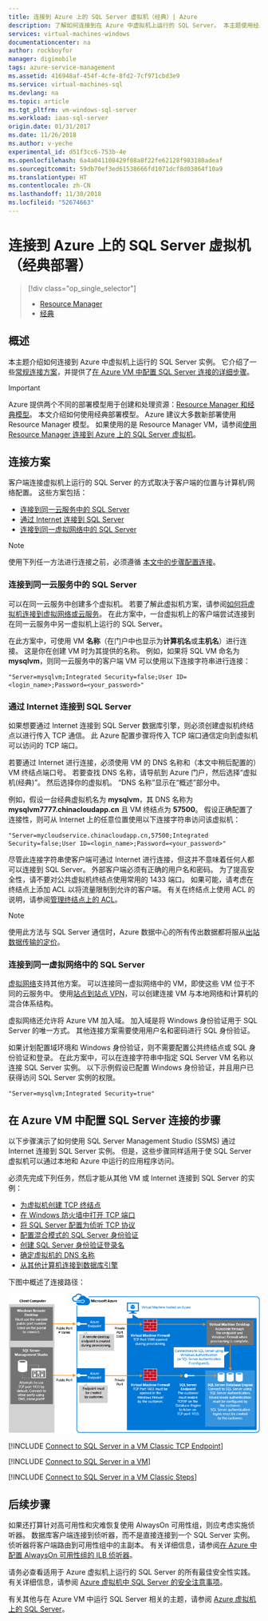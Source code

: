 ```yaml
---
title: 连接到 Azure 上的 SQL Server 虚拟机（经典）| Azure
description: 了解如何连接到在 Azure 中虚拟机上运行的 SQL Server。 本主题使用经典部署模型。 方案根据网络配置和客户端位置的不同而异。
services: virtual-machines-windows
documentationcenter: na
author: rockboyfor
manager: digimobile
tags: azure-service-management
ms.assetid: 416948af-454f-4cfe-8fd2-7cf971cbd3e9
ms.service: virtual-machines-sql
ms.devlang: na
ms.topic: article
ms.tgt_pltfrm: vm-windows-sql-server
ms.workload: iaas-sql-server
origin.date: 01/31/2017
ms.date: 11/26/2018
ms.author: v-yeche
experimental_id: d51f3cc6-753b-4e
ms.openlocfilehash: 6a4a041108429f08a8f22fe62128f983180adeaf
ms.sourcegitcommit: 59db70ef3ed61538666fd1071dcf8d03864f10a9
ms.translationtype: HT
ms.contentlocale: zh-CN
ms.lasthandoff: 11/30/2018
ms.locfileid: "52674663"
---
```

# <a name="connect-to-a-sql-server-virtual-machine-on-azure-classic-deployment"></a>连接到 Azure 上的 SQL Server 虚拟机（经典部署）
> [!div class="op_single_selector"]
> * [Resource Manager](../sql/virtual-machines-windows-sql-connect.md)
> * [经典](../classic/sql-connect.md)
> 
> 

## <a name="overview"></a>概述
本主题介绍如何连接到 Azure 中虚拟机上运行的 SQL Server 实例。 它介绍了一些[常规连接方案](#connection-scenarios)，并提供了[在 Azure VM 中配置 SQL Server 连接的详细步骤](#steps-for-configuring-sql-server-connectivity-in-an-azure-vm)。

> [!IMPORTANT] 
> Azure 提供两个不同的部署模型用于创建和处理资源：[Resource Manager 和经典模型](../../../azure-resource-manager/resource-manager-deployment-model.md)。 本文介绍如何使用经典部署模型。 Azure 建议大多数新部署使用 Resource Manager 模型。 如果使用的是 Resource Manager VM，请参阅[使用 Resource Manager 连接到 Azure 上的 SQL Server 虚拟机](../sql/virtual-machines-windows-sql-connect.md)。

## <a name="connection-scenarios"></a>连接方案
客户端连接虚拟机上运行的 SQL Server 的方式取决于客户端的位置与计算机/网络配置。 这些方案包括：

* [连接到同一云服务中的 SQL Server](#connect-to-sql-server-in-the-same-cloud-service)
* [通过 Internet 连接到 SQL Server](#connect-to-sql-server-over-the-internet)
* [连接到同一虚拟网络中的 SQL Server](#connect-to-sql-server-in-the-same-virtual-network)

> [!NOTE]
> 使用下列任一方法进行连接之前，必须遵循 [本文中的步骤配置连接](#steps-for-configuring-sql-server-connectivity-in-an-azure-vm)。
> 
> 

### <a name="connect-to-sql-server-in-the-same-cloud-service"></a>连接到同一云服务中的 SQL Server
可以在同一云服务中创建多个虚拟机。 若要了解此虚拟机方案，请参阅[如何将虚拟机连接到虚拟网络或云服务](../classic/connect-vms-classic.md#connect-vms-in-a-standalone-cloud-service)。 在此方案中，一台虚拟机上的客户端尝试连接到在同一云服务中另一虚拟机上运行的 SQL Server。

在此方案中，可使用 VM **名称**（在门户中也显示为**计算机名**或**主机名**）进行连接。 这是你在创建 VM 时为其提供的名称。 例如，如果将 SQL VM 命名为 **mysqlvm**，则同一云服务中的客户端 VM 可以使用以下连接字符串进行连接：

    "Server=mysqlvm;Integrated Security=false;User ID=<login_name>;Password=<your_password>"

### <a name="connect-to-sql-server-over-the-internet"></a>通过 Internet 连接到 SQL Server
如果想要通过 Internet 连接到 SQL Server 数据库引擎，则必须创建虚拟机终结点以进行传入 TCP 通信。 此 Azure 配置步骤将传入 TCP 端口通信定向到虚拟机可以访问的 TCP 端口。

若要通过 Internet 进行连接，必须使用 VM 的 DNS 名称和（本文中稍后配置的）VM 终结点端口号。 若要查找 DNS 名称，请导航到 Azure 门户，然后选择“虚拟机(经典)”。 然后选择你的虚拟机。 “DNS 名称”显示在“概述”部分中。

例如，假设一台经典虚拟机名为 **mysqlvm**，其 DNS 名称为 **mysqlvm7777.chinacloudapp.cn** 且 VM 终结点为 **57500**。 假设正确配置了连接性，则可从 Internet 上的任意位置使用以下连接字符串访问该虚拟机：

    "Server=mycloudservice.chinacloudapp.cn,57500;Integrated Security=false;User ID=<login_name>;Password=<your_password>"

尽管此连接字符串使客户端可通过 Internet 进行连接，但这并不意味着任何人都可以连接到 SQL Server。 外部客户端必须有正确的用户名和密码。 为了提高安全性，请不要对公共虚拟机终结点使用常用的 1433 端口。 如果可能，请考虑在终结点上添加 ACL 以将流量限制到允许的客户端。 有关在终结点上使用 ACL 的说明，请参阅[管理终结点上的 ACL](../classic/setup-endpoints.md#manage-the-acl-on-an-endpoint)。

> [!NOTE]
> 使用此方法与 SQL Server 通信时，Azure 数据中心的所有传出数据都将服从[出站数据传输的定价](https://www.azure.cn/pricing/details/data-transfer/)。
> 
> 

### <a name="connect-to-sql-server-in-the-same-virtual-network"></a>连接到同一虚拟网络中的 SQL Server
[虚拟网络](../../../virtual-network/virtual-networks-overview.md)支持其他方案。 可以连接同一虚拟网络中的 VM，即使这些 VM 位于不同的云服务中。 使用[站点到站点 VPN](../../../vpn-gateway/vpn-gateway-site-to-site-create.md)，可以创建连接 VM 与本地网络和计算机的混合体系结构。

虚拟网络还允许将 Azure VM 加入域。 加入域是将 Windows 身份验证用于 SQL Server 的唯一方式。 其他连接方案需要使用用户名和密码进行 SQL 身份验证。

如果计划配置域环境和 Windows 身份验证，则不需要配置公共终结点或 SQL 身份验证和登录。 在此方案中，可以在连接字符串中指定 SQL Server VM 名称以连接 SQL Server 实例。 以下示例假设已配置 Windows 身份验证，并且用户已获得访问 SQL Server 实例的权限。

    "Server=mysqlvm;Integrated Security=true"

## <a name="steps-for-configuring-sql-server-connectivity-in-an-azure-vm"></a>在 Azure VM 中配置 SQL Server 连接的步骤
以下步骤演示了如何使用 SQL Server Management Studio (SSMS) 通过 Internet 连接到 SQL Server 实例。 但是，这些步骤同样适用于使 SQL Server 虚拟机可以通过本地和 Azure 中运行的应用程序访问。

必须先完成下列任务，然后才能从其他 VM 或 Internet 连接到 SQL Server 的实例：

* [为虚拟机创建 TCP 终结点](#create-a-tcp-endpoint-for-the-virtual-machine)
* [在 Windows 防火墙中打开 TCP 端口](#open-tcp-ports-in-the-windows-firewall-for-the-default-instance-of-the-database-engine)
* [将 SQL Server 配置为侦听 TCP 协议](#configure-sql-server-to-listen-on-the-tcp-protocol)
* [配置混合模式的 SQL Server 身份验证](#configure-sql-server-for-mixed-mode-authentication)
* [创建 SQL Server 身份验证登录名](#create-sql-server-authentication-logins)
* [确定虚拟机的 DNS 名称](#determine-the-dns-name-of-the-virtual-machine)
* [从其他计算机连接到数据库引擎](#connect-to-the-database-engine-from-another-computer)

下图中概述了连接路径：

![连接到 SQL Server 虚拟机](../../../../includes/media/virtual-machines-sql-server-connection-steps/SQLServerinVMConnectionMap.png)

[!INCLUDE [Connect to SQL Server in a VM Classic TCP Endpoint](../../../../includes/virtual-machines-sql-server-connection-steps-classic-tcp-endpoint.md)]

[!INCLUDE [Connect to SQL Server in a VM](../../../../includes/virtual-machines-sql-server-connection-steps.md)]

[!INCLUDE [Connect to SQL Server in a VM Classic Steps](../../../../includes/virtual-machines-sql-server-connection-steps-classic.md)]

## <a name="next-steps"></a>后续步骤
如果还打算针对高可用性和灾难恢复使用 AlwaysOn 可用性组，则应考虑实施侦听器。 数据库客户端连接到侦听器，而不是直接连接到一个 SQL Server 实例。 侦听器将客户端路由到可用性组中的主副本。 有关详细信息，请参阅[在 Azure 中配置 AlwaysOn 可用性组的 ILB 侦听器](../classic/ps-sql-int-listener.md)。

请务必查看适用于 Azure 虚拟机上运行的 SQL Server 的所有最佳安全性实践。 有关详细信息，请参阅 [Azure 虚拟机中 SQL Server 的安全注意事项](../sql/virtual-machines-windows-sql-security.md)。

有关其他与在 Azure VM 中运行 SQL Server 相关的主题，请参阅 [Azure 虚拟机上的 SQL Server](../sql/virtual-machines-windows-sql-server-iaas-overview.md)。

<!-- Update_Description: update meta properties, wording update -->